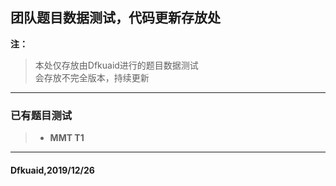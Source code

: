 ## 团队题目数据测试，代码更新存放处

**注：**
> 本处仅存放由Dfkuaid进行的题目数据测试   
> 会存放不完全版本，持续更新

---
### 已有题目测试
> - **MMT T1**

---
#### **Dfkuaid,2019/12/26**
